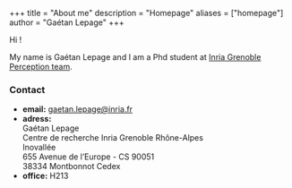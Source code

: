 +++
title = "About me"
description = "Homepage"
aliases = ["homepage"]
author = "Gaétan Lepage"
+++

Hi !

My name is Gaétan Lepage and I am a Phd student at [Inria Grenoble Perception team](https://team.inria.fr/perception/).

### Contact

* **email:** [gaetan.lepage@inria.fr](mailto:gaetan.lepage@inria.fr)
* **adress:**\
    Gaétan Lepage\
    Centre de recherche Inria Grenoble Rhône-Alpes\
    Inovallée\
    655 Avenue de l’Europe - CS 90051\
    38334 Montbonnot Cedex
* **office:** H213

